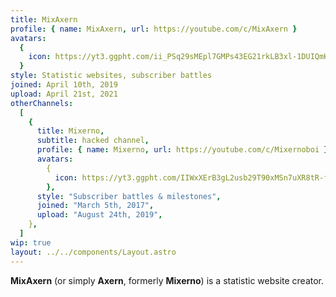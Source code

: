 ```yaml
---
title: MixAxern
profile: { name: MixAxern, url: https://youtube.com/c/MixAxern }
avatars:
  {
    icon: https://yt3.ggpht.com/ii_PSq29sMEpl7GMPs43EG21rkLB3xl-1DUIQmKq2lPRVCBzCLqGtozuCoZ6bSlOlJLkv3nWH-8=s176-c-k-c0x00ffffff-no-rj,
  }
style: Statistic websites, subscriber battles
joined: April 10th, 2019
upload: April 21st, 2021
otherChannels:
  [
    {
      title: Mixerno,
      subtitle: hacked channel,
      profile: { name: Mixerno, url: https://youtube.com/c/Mixernoboi },
      avatars:
        {
          icon: https://yt3.ggpht.com/IIWxXErB3gL2usb29T90xMSn7uXR8tR-fJ6sHuLBdMuTKqcESWVyTwNHKARWoVUTBbWCiGhgjw=s176-c-k-c0x00ffffff-no-rj,
        },
      style: "Subscriber battles & milestones",
      joined: "March 5th, 2017",
      upload: "August 24th, 2019",
    },
  ]
wip: true
layout: ../../components/Layout.astro
---
```


**MixAxern** (or simply **Axern**, formerly **Mixerno**) is a statistic website creator.
